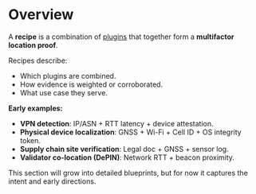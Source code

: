 # Overview

A **recipe** is a combination of [plugins](../plugins/index.md) that together form a **multifactor location proof**.

Recipes describe:
- Which plugins are combined.
- How evidence is weighted or corroborated.
- What use case they serve.

**Early examples:**
- **VPN detection**: IP/ASN + RTT latency + device attestation.
- **Physical device localization**: GNSS + Wi-Fi + Cell ID + OS integrity token.
- **Supply chain site verification**: Legal doc + GNSS + sensor log.
- **Validator co-location (DePIN)**: Network RTT + beacon proximity.

This section will grow into detailed blueprints, but for now it captures the intent and early directions.